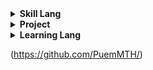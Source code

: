 
<details><summary><strong>Skill Lang</strong></summary>


[![Top Langs](https://github-readme-stats.vercel.app/api/top-langs/?username=Trainii1150&layout=compact&theme=radical&count_private=true)](https://github.com/anuraghazra/github-readme-stats)


</details>

<details><summary><strong>Project</strong></summary>


<!-- List Projact tag li lu table-->
<table>
    <tr>
        <th>Project</th>
        <th>Description</th>
        <th>Link</th>
        <th>Lang</th>
    </tr>
    <tr>
        <td>
            Bot Discord
        </td>
        <td>
            All in one bot for discord
        </td>
        <td>
            <a href="https://github.com/PuemMTH/discord-bot-ts">Github</a>
        </td>
        <td>
            TypeScript
        </td>
    </tr>
    <tr>
        <td>
            Canvas image
        </td>
        <td>
            Generate image from text
        </td>
        <td>
            <a href="https://github.com/PuemMTH/Canvas-Image">Github</a>
        </td>
        <td>
            TypeScript
        </td>
    </tr>
    <tr>
        <td>
            Dictionary
        </td>
        <td>
            C# Program to search word in dictionary
        </td>
        <td>
            <a href="https://github.com/PuemMTH/Dictionary-CSharp">Github</a>
        </td>
        <td>
            C#
        </td>
    </tr>
    <tr>
        <td>
            Web Search Anime
        </td>
        <td>
            Search anime from web
        </td>
        <td>
            <a href="https://github.com/PuemMTH/WebServer">Github</a>
        </td>
        <td>
            JavaScript
        </td>
    </tr>
</table>

</details>


<details><summary><strong>Learning Lang </strong></summary>


<!-- List Projact tag li lu table-->
<table>
    <tr>
        <th>Lang</th>
        <th>Description</th>
        <th>Link</th>
    </tr>
    <tr>
        <td>
            Java
        </td>
        <td>
            Learn Java
        </td>
        <td>
            <a href="https://github.com/PuemMTH/Java">Github</a>
        </td>
    </tr>
    <tr>
        <td>
            TypeScript 
        </td>
        <td>
            Learn TypeScript 
        </td>
        <td>
            <a href="https://github.com/PuemMTH/TypeScript">Github</a>
        </td>
    </tr>
    <tr>
        <td>
            C
        </td>
        <td>
            Learn C
        </td>
        <td>
            <a href="https://github.com/PuemMTH/beginner-c">Github</a>
        </td>
    </tr>
    <tr>
        <td>
            NodeJS
        </td>
        <td>
            Package Express
        </td>
        <td>
            <a href="https://github.com/PuemMTH/express-learning">Github</a>
        </td>
    </tr>
    <tr>
        <td>
            NodeJS
        </td>
        <td>
            Json Web Token (JWT)
        </td>
        <td>
            <a href="https://github.com/PuemMTH/NodeJS-JWT-Simple">Github</a>
        </td>
    </tr>
    
    
</table>

</details>

(https://github.com/PuemMTH/)
